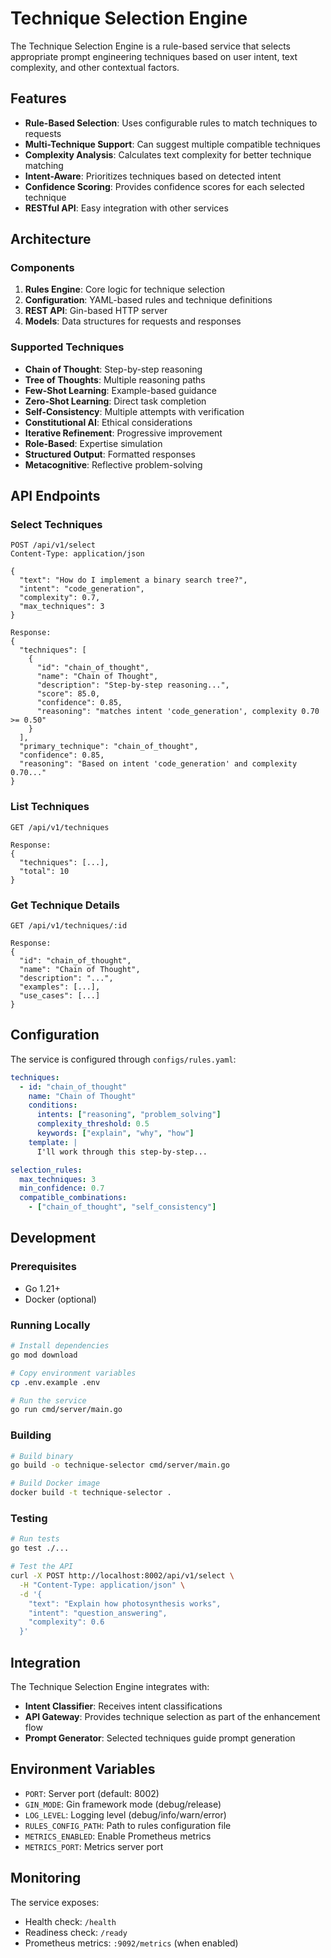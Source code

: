# Technique Selection Engine

The Technique Selection Engine is a rule-based service that selects appropriate prompt engineering techniques based on user intent, text complexity, and other contextual factors.

## Features

- **Rule-Based Selection**: Uses configurable rules to match techniques to requests
- **Multi-Technique Support**: Can suggest multiple compatible techniques
- **Complexity Analysis**: Calculates text complexity for better technique matching
- **Intent-Aware**: Prioritizes techniques based on detected intent
- **Confidence Scoring**: Provides confidence scores for each selected technique
- **RESTful API**: Easy integration with other services

## Architecture

### Components

1. **Rules Engine**: Core logic for technique selection
2. **Configuration**: YAML-based rules and technique definitions
3. **REST API**: Gin-based HTTP server
4. **Models**: Data structures for requests and responses

### Supported Techniques

- **Chain of Thought**: Step-by-step reasoning
- **Tree of Thoughts**: Multiple reasoning paths
- **Few-Shot Learning**: Example-based guidance
- **Zero-Shot Learning**: Direct task completion
- **Self-Consistency**: Multiple attempts with verification
- **Constitutional AI**: Ethical considerations
- **Iterative Refinement**: Progressive improvement
- **Role-Based**: Expertise simulation
- **Structured Output**: Formatted responses
- **Metacognitive**: Reflective problem-solving

## API Endpoints

### Select Techniques
```
POST /api/v1/select
Content-Type: application/json

{
  "text": "How do I implement a binary search tree?",
  "intent": "code_generation",
  "complexity": 0.7,
  "max_techniques": 3
}

Response:
{
  "techniques": [
    {
      "id": "chain_of_thought",
      "name": "Chain of Thought",
      "description": "Step-by-step reasoning...",
      "score": 85.0,
      "confidence": 0.85,
      "reasoning": "matches intent 'code_generation', complexity 0.70 >= 0.50"
    }
  ],
  "primary_technique": "chain_of_thought",
  "confidence": 0.85,
  "reasoning": "Based on intent 'code_generation' and complexity 0.70..."
}
```

### List Techniques
```
GET /api/v1/techniques

Response:
{
  "techniques": [...],
  "total": 10
}
```

### Get Technique Details
```
GET /api/v1/techniques/:id

Response:
{
  "id": "chain_of_thought",
  "name": "Chain of Thought",
  "description": "...",
  "examples": [...],
  "use_cases": [...]
}
```

## Configuration

The service is configured through `configs/rules.yaml`:

```yaml
techniques:
  - id: "chain_of_thought"
    name: "Chain of Thought"
    conditions:
      intents: ["reasoning", "problem_solving"]
      complexity_threshold: 0.5
      keywords: ["explain", "why", "how"]
    template: |
      I'll work through this step-by-step...

selection_rules:
  max_techniques: 3
  min_confidence: 0.7
  compatible_combinations:
    - ["chain_of_thought", "self_consistency"]
```

## Development

### Prerequisites
- Go 1.21+
- Docker (optional)

### Running Locally
```bash
# Install dependencies
go mod download

# Copy environment variables
cp .env.example .env

# Run the service
go run cmd/server/main.go
```

### Building
```bash
# Build binary
go build -o technique-selector cmd/server/main.go

# Build Docker image
docker build -t technique-selector .
```

### Testing
```bash
# Run tests
go test ./...

# Test the API
curl -X POST http://localhost:8002/api/v1/select \
  -H "Content-Type: application/json" \
  -d '{
    "text": "Explain how photosynthesis works",
    "intent": "question_answering",
    "complexity": 0.6
  }'
```

## Integration

The Technique Selection Engine integrates with:
- **Intent Classifier**: Receives intent classifications
- **API Gateway**: Provides technique selection as part of the enhancement flow
- **Prompt Generator**: Selected techniques guide prompt generation

## Environment Variables

- `PORT`: Server port (default: 8002)
- `GIN_MODE`: Gin framework mode (debug/release)
- `LOG_LEVEL`: Logging level (debug/info/warn/error)
- `RULES_CONFIG_PATH`: Path to rules configuration file
- `METRICS_ENABLED`: Enable Prometheus metrics
- `METRICS_PORT`: Metrics server port

## Monitoring

The service exposes:
- Health check: `/health`
- Readiness check: `/ready`
- Prometheus metrics: `:9092/metrics` (when enabled)